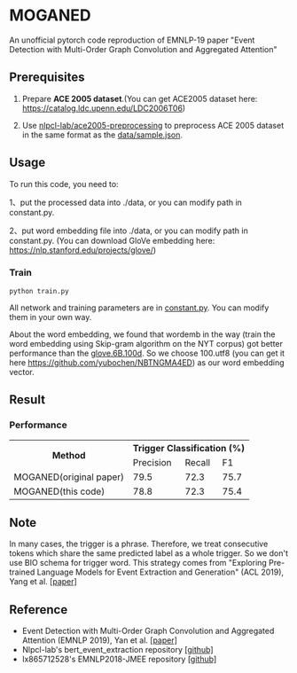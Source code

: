 # MOGANED
An unofficial pytorch code reproduction of EMNLP-19 paper "Event Detection with Multi-Order Graph Convolution and Aggregated Attention"


## Prerequisites

1. Prepare **ACE 2005 dataset**.(You can get ACE2005 dataset here: https://catalog.ldc.upenn.edu/LDC2006T06) 

2. Use [nlpcl-lab/ace2005-preprocessing](https://github.com/nlpcl-lab/ace2005-preprocessing) to preprocess ACE 2005 dataset in the same format as the [data/sample.json](https://github.com/ll0iecas/MOGANED/blob/master/data/sample.json). 

## Usage

To run this code, you need to:

   1、put the processed data into ./data, or you can modify path in constant.py. 
  
   2、put word embedding file into ./data, or you can modify path in constant.py. (You can download GloVe embedding here: https://nlp.stanford.edu/projects/glove/)

### Train
```
python train.py
```

All network and training parameters are in [constant.py](https://github.com/ll0iecas/MOGANED/blob/master/consts.py). You can modify them in your own way.

About the word embedding, we found that wordemb in the way (train the word embedding using Skip-gram algorithm on the NYT corpus) got better performance than the [glove.6B.100d](https://nlp.stanford.edu/projects/glove/). So we choose 100.utf8 (you can get it here https://github.com/yubochen/NBTNGMA4ED) as our word embedding vector.

## Result	

### Performance	

<table>	
  <tr>	
    <th rowspan="2">Method</th>	
    <th colspan="3">Trigger Classification (%)</th>	
  </tr>	
  <tr>	
    <td>Precision</td>	
    <td>Recall</td>	
    <td>F1</td>	
  </tr>	
  <tr>	
    <td>MOGANED(original paper)</td>	
    <td>79.5</td>	  
    <td>72.3</td>	
    <td>75.7</td>	
  </tr>	
  <tr>	
    <td>MOGANED(this code)</td>	
    <td>78.8</td>
    <td>72.3</td>	
    <td>75.4</td>	
  </tr>	
</table>	

## Note

  In many cases, the trigger is a phrase. Therefore, we treat consecutive tokens which share the same predicted label as a whole trigger. So we don't use BIO schema for trigger word. This strategy comes from "Exploring Pre-trained Language Models for Event Extraction and Generation" (ACL 2019), Yang et al. [[paper]](https://www.aclweb.org/anthology/P19-1522.pdf)

## Reference

* Event Detection with Multi-Order Graph Convolution and Aggregated Attention (EMNLP 2019), Yan et al. [[paper]](https://www.aclweb.org/anthology/D19-1582.pdf)
* Nlpcl-lab's bert_event_extraction repository [[github]](https://github.com/nlpcl-lab/bert-event-extraction)
* lx865712528's EMNLP2018-JMEE repository [[github]](https://github.com/lx865712528/EMNLP2018-JMEE)
